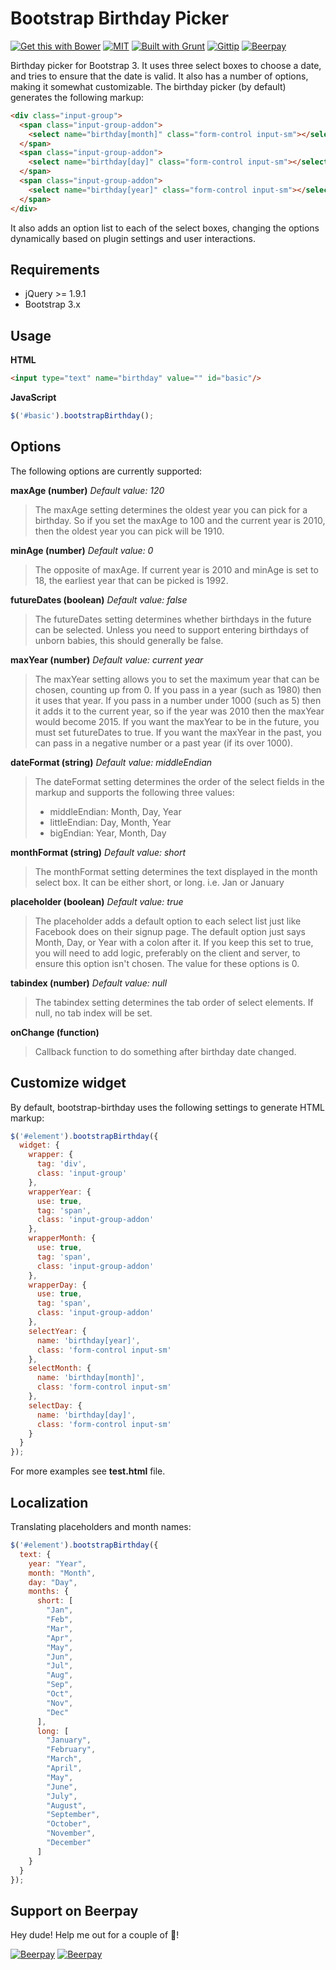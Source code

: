 # Bootstrap Birthday Picker

[![Get this with Bower](https://img.shields.io/bower/v/bootstrap-birthday.svg)](https://benschwarz.github.io/bower-badges/embed.html?pkgname=bootstrap-birthday#install-instruction) [![MIT](https://badges.frapsoft.com/os/mit/mit.svg?v=102)](https://github.com/lonalore/bootstrap-birthday/blob/master/LICENSE) [![Built with Grunt](https://cdn.gruntjs.com/builtwith.svg)](http://gruntjs.com/) [![Gittip](https://img.shields.io/gittip/lonalore.svg)](https://www.gittip.com/lonalore/) [![Beerpay](https://beerpay.io/lonalore/bootstrap-birthday/badge.svg?style=flat)](https://beerpay.io/lonalore/bootstrap-birthday)

Birthday picker for Bootstrap 3. It uses three select boxes to choose a date, and tries to ensure that the date is valid. It also has a number of options, making it somewhat customizable. The birthday picker (by default) generates the following markup:
```html
<div class="input-group">
  <span class="input-group-addon">
    <select name="birthday[month]" class="form-control input-sm"></select>
  </span>
  <span class="input-group-addon">
    <select name="birthday[day]" class="form-control input-sm"></select>
  </span>
  <span class="input-group-addon">
    <select name="birthday[year]" class="form-control input-sm"></select>
  </span>
</div>
```
It also adds an option list to each of the select boxes, changing the options dynamically based on plugin settings and user interactions.

## Requirements

- jQuery >= 1.9.1
- Bootstrap 3.x

## Usage

**HTML**
```html
<input type="text" name="birthday" value="" id="basic"/>
```

**JavaScript**
```javascript
$('#basic').bootstrapBirthday();
```

## Options

The following options are currently supported:

**maxAge (number)** *Default value: 120*
> The maxAge setting determines the oldest year you can pick for a birthday. So if you set the maxAge to 100 and the current year is 2010, then the oldest year you can pick will be 1910.

**minAge (number)** *Default value: 0*
> The opposite of maxAge. If current year is 2010 and minAge is set to 18, the earliest year that can be picked is 1992.

**futureDates (boolean)** *Default value: false*
> The futureDates setting determines whether birthdays in the future can be selected. Unless you need to support entering birthdays of unborn babies, this should generally be false.

**maxYear (number)** *Default value: current year*
> The maxYear setting allows you to set the maximum year that can be chosen, counting up from 0. If you pass in a year (such as 1980) then it uses that year. If you pass in a number under 1000 (such as 5) then it adds it to the current year, so if the year was 2010 then the maxYear would become 2015. If you want the maxYear to be in the future, you must set futureDates to true. If you want the maxYear in the past, you can pass in a negative number or a past year (if its over 1000).

**dateFormat (string)** *Default value: middleEndian*
> The dateFormat setting determines the order of the select fields in the markup and supports the following three values:
> - middleEndian: Month, Day, Year
> - littleEndian: Day, Month, Year
> - bigEndian: Year, Month, Day

**monthFormat (string)** *Default value: short*
> The monthFormat setting determines the text displayed in the month select box. It can be either short, or long. i.e. Jan or January

**placeholder (boolean)** *Default value: true*
> The placeholder adds a default option to each select list just like Facebook does on their signup page. The default option just says Month, Day, or Year with a colon after it. If you keep this set to true, you will need to add logic, preferably on the client and server, to ensure this option isn't chosen. The value for these options is 0.

**tabindex (number)** *Default value: null*
> The tabindex setting determines the tab order of select elements. If null, no tab index will be set.

**onChange (function)**
> Callback function to do something after birthday date changed.

## Customize widget

By default, bootstrap-birthday uses the following settings to generate HTML markup:

```javascript
$('#element').bootstrapBirthday({
  widget: {
    wrapper: {
      tag: 'div',
      class: 'input-group'
    },
    wrapperYear: {
      use: true,
      tag: 'span',
      class: 'input-group-addon'
    },
    wrapperMonth: {
      use: true,
      tag: 'span',
      class: 'input-group-addon'
    },
    wrapperDay: {
      use: true,
      tag: 'span',
      class: 'input-group-addon'
    },
    selectYear: {
      name: 'birthday[year]',
      class: 'form-control input-sm'
    },
    selectMonth: {
      name: 'birthday[month]',
      class: 'form-control input-sm'
    },
    selectDay: {
      name: 'birthday[day]',
      class: 'form-control input-sm'
    }
  }
});
```

For more examples see **test.html** file.

## Localization

Translating placeholders and month names:

```javascript
$('#element').bootstrapBirthday({
  text: {
    year: "Year",
    month: "Month",
    day: "Day",
    months: {
      short: [
        "Jan",
        "Feb",
        "Mar",
        "Apr",
        "May",
        "Jun",
        "Jul",
        "Aug",
        "Sep",
        "Oct",
        "Nov",
        "Dec"
      ],
      long: [
        "January",
        "February",
        "March",
        "April",
        "May",
        "June",
        "July",
        "August",
        "September",
        "October",
        "November",
        "December"
      ]
    }
  }
});
```

## Support on Beerpay
Hey dude! Help me out for a couple of :beers:!

[![Beerpay](https://beerpay.io/lonalore/bootstrap-birthday/badge.svg?style=beer-square)](https://beerpay.io/lonalore/bootstrap-birthday)  [![Beerpay](https://beerpay.io/lonalore/bootstrap-birthday/make-wish.svg?style=flat-square)](https://beerpay.io/lonalore/bootstrap-birthday?focus=wish)
